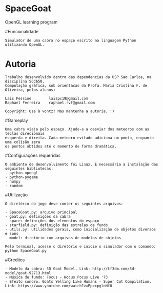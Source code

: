 # SpaceGoat
OpenGL learning program

#Funcionalidade

	Simulador de uma cabra no espaço escrito na linguagem Python utilizando OpenGL.

# Autoria

	Trabalho desenvolvido dentro das dependencias da USP Sao Carlos, na disciplina SCC650, 
	Computação gráfica, sob orientacao da Profa. Maria Cristina F. de Oliveira, pelos alunos:

    Lais Pessine		laispc19@gmail.com 
    Raphael Ferreira	raphael.rvf@gmail.com

	Copyright: Use à vontz! Mas mantenha a autoria. :)

#Gameplay

	Uma cabra viaja pelo espaço. Ajude-a a desviar dos meteoros com as teclas direcionais 
	esquerda e direita. Cada meteoro evitado adiciona um ponto, enquanto uma colisão zera 
	os pontos obtidos até o momento de forma dramática.

#Configurações requeridas

	O ambiente de desenvolvimento foi Linux. É necessária a instalação das seguintes bibliotecas:
	- python-opengl
	- python-pygame
	- numpy
	- random

#Utilização

	O diretório do jogo deve conter os seguintes arquivos:

	- SpaceGoat.py: arquivo principal
	- goat.py: definições da cabra
	- space: definições dos elementos do espaço
	- starfield.py: definição das estrelas de fundo
	- utils.py: utilidades gerais, como inicialização de objetos diversos e sons
	- model: diretório com arquivos de modelos de objetos

	Pelo terminal, acesse o diretório e inicie o simulador com o comando: python SpaceGoat.py

#Créditos

	- Modelo da cabra: 3D Goat Model. Link: http://tf3dm.com/3d-model/goat-92713.html
	- Música de fundo: Focus - Hocus Pocus Live '73
	- Efeito sonoro: Goats Yelling Like Humans - Super Cut Compilation. Link: https://www.youtube.com/watch?v=PpccpglnNf0


